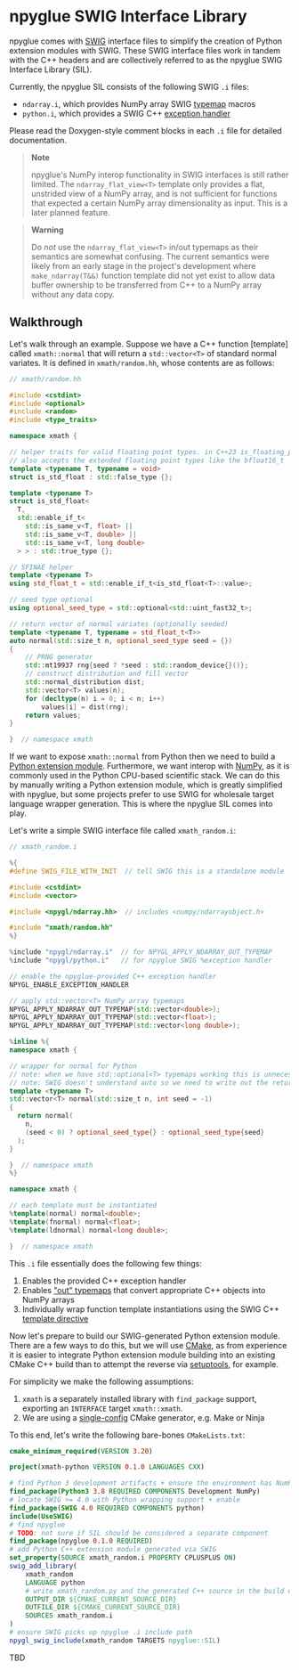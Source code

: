 # npyglue SWIG Interface Library

<!--
    npyglue-sil.md

    Author: Derek Huang
    License: MIT License

    This Markdown file is written in GitHub Flavored Markdown.

    Note:

    The [!NOTE] alert blocks are only supported by Doxygen 1.11.0 and above so
    we do not use them in the documentation (may be changed later).

    Markdown has no official support for comments and we want Doxygen to use
    the level 1 heading as the page title, so this HTML comment block is placed
    below, instead of above, the level 1 heading serving as the title.
-->

npyglue comes with [SWIG] interface files to simplify the creation of Python
extension modules with SWIG. These SWIG interface files work in tandem with the
C++ headers and are collectively referred to as the npyglue SWIG Interface
Library (SIL).

[SWIG]: https://www.swig.org/

Currently, the npyglue SIL consists of the following SWIG `.i` files:

<!--
    note:

    originally, the "exception handler" link reference text was `%exception`,
    but Doxygen's Markdown parser kept discarding the `%`. by the CommonMark
    standard, backslash escapes do *not* work in code blocks. using \%exception
    actually worked fine; we just could not encase it in backticks.

    so we just decided to drop the typewriter formatting and use
    "exception handler" as the link text. note that using doubld %, e.g. with
    `%%exception`, Doxygen managed to preserve one %, but this doesn't seem to
    be expected behavior per the CommonMark standard.
-->

* `ndarray.i`, which provides NumPy array SWIG
  [typemap](https://www.swig.org/Doc4.0/Python.html#Python_nn53) macros
* `python.i`, which provides a SWIG C++
  [exception handler](https://www.swig.org/Doc4.0/Python.html#Python_nn44)

Please read the Doxygen-style comment blocks in each `.i` file for detailed
documentation.

> **Note**
>
> npyglue's NumPy interop functionality in SWIG interfaces is still rather
> limited. The `ndarray_flat_view<T>` template only provides a flat, unstrided
> view of a NumPy array, and is not sufficient for functions that expected a
> certain NumPy array dimensionality as input. This is a later planned feature.

> **Warning**
>
> Do *not* use the `ndarray_flat_view<T>` in/out typemaps as their semantics
> are somewhat confusing. The current semantics were likely from an early stage
> in the project's development where `make_ndarray(T&&)` function template did
> not yet exist to allow data buffer ownership to be transferred from C++ to a
> NumPy array without any data copy.

## Walkthrough

Let's walk through an example. Suppose we have a C++ function \[template\]
called `xmath::normal` that will return a `std::vector<T>` of standard normal
variates. It is defined in `xmath/random.hh`, whose contents are as follows:

<!--
    note:

    technically c++ can be used as the language in the fenced code block but
    Doxygen seems to only parse the "c" part and "++" will be part of the code.
-->

```cpp
// xmath/random.hh

#include <cstdint>
#include <optional>
#include <random>
#include <type_traits>

namespace xmath {

// helper traits for valid floating point types. in C++23 is_floating_point<T>
// also accepts the extended floating point types like the bfloat16_t
template <typename T, typename = void>
struct is_std_float : std::false_type {};

template <typename T>
struct is_std_float<
  T,
  std::enable_if_t<
    std::is_same_v<T, float> ||
    std::is_same_v<T, double> ||
    std::is_same_v<T, long double>
  > > : std::true_type {};

// SFINAE helper
template <typename T>
using std_float_t = std::enable_if_t<is_std_float<T>::value>;

// seed type optional
using optional_seed_type = std::optional<std::uint_fast32_t>;

// return vector of normal variates (optionally seeded)
template <typename T, typename = std_float_t<T>>
auto normal(std::size_t n, optional_seed_type seed = {})
{
    // PRNG generator
    std::mt19937 rng{seed ? *seed : std::random_device{}()};
    // construct distribution and fill vector
    std::normal_distribution dist;
    std::vector<T> values(n);
    for (decltype(n) i = 0; i < n; i++)
        values[i] = dist(rng);
    return values;
}

}  // namespace xmath
```

If we want to expose `xmath::normal` from Python then we need to build
a [Python extension module](https://docs.python.org/3/extending/extending.html).
Furthermore, we want interop with [NumPy], as it is commonly used in the Python
CPU-based scientific stack. We can do this by manually writing a Python
extension module, which is greatly simplified with npyglue, but some projects
prefer to use SWIG for wholesale target language wrapper generation. This is
where the npyglue SIL comes into play.

[NumPy]: https://numpy.org/doc/stable

Let's write a simple SWIG interface file called `xmath_random.i`:

```cpp
// xmath_random.i

%{
#define SWIG_FILE_WITH_INIT  // tell SWIG this is a standalone module

#include <cstdint>
#include <vector>

#include <npygl/ndarray.hh>  // includes <numpy/ndarrayobject.h>

#include "xmath/random.hh"
%}

%include "npygl/ndarray.i"  // for NPYGL_APPLY_NDARRAY_OUT_TYPEMAP
%include "npygl/python.i"   // for npyglue SWIG %exception handler

// enable the npyglue-provided C++ exception handler
NPYGL_ENABLE_EXCEPTION_HANDLER

// apply std::vector<T> NumPy array typemaps
NPYGL_APPLY_NDARRAY_OUT_TYPEMAP(std::vector<double>);
NPYGL_APPLY_NDARRAY_OUT_TYPEMAP(std::vector<float>);
NPYGL_APPLY_NDARRAY_OUT_TYPEMAP(std::vector<long double>);

%inline %{
namespace xmath {

// wrapper for normal for Python
// note: when we have std::optional<T> typemaps working this is unnecessary
// note: SWIG doesn't understand auto so we need to write out the return type
template <typename T>
std::vector<T> normal(std::size_t n, int seed = -1)
{
  return normal(
    n,
    (seed < 0) ? optional_seed_type{} : optional_seed_type{seed}
  );
}

}  // namespace xmath
%}

namespace xmath {

// each template must be instantiated
%template(normal) normal<double>;
%template(fnormal) normal<float>;
%template(ldnormal) normal<long double>;

}  // namespace xmath
```

This `.i` file essentially does the following few things:

1. Enables the provided C++ exception handler
2. Enables ["out" typemaps](https://www.swig.org/Doc4.0/Typemaps.html#Typemaps_nn28)
   that convert appropriate C++ objects into NumPy arrays
3. Individually wrap function template instantiations using the SWIG C++
   [template directive](https://www.swig.org/Doc4.0/SWIGPlus.html#SWIGPlus_template_directive)

Now let's prepare to build our SWIG-generated Python extension module. There
are a few ways to do this, but we will use [CMake], as from experience it is
easier to integrate Python extension module building into an existing CMake C++
build than to attempt the reverse via [setuptools], for example.

[CMake]: https://cmake.org/cmake/help/latest/
[setuptools]: https://setuptools.pypa.io/en/latest/

For simplicity we make the following assumptions:

1. `xmath` is a separately installed library with `find_package` support,
   exporting an `INTERFACE` target `xmath::xmath`.
2. We are using a
   [single-config](https://cmake.org/cmake/help/latest/manual/cmake-buildsystem.7.html#build-configurations)
   CMake generator, e.g. Make or Ninja

To this end, let's write the following bare-bones `CMakeLists.txt`:

<!--
    note:

    Doxygen only supports Markdown code block highlighting for the languages it
    knows how to process. we therefore have some choices which are ranked from
    hackiest/easiest to most work/best Doxygen integration.

    1. highlight CMake as Python so comments are at least a different color.
       this means that browsing the Markdown files will look weird, however.
    2. use Pygments' pygmentize to generate a CSS stylesheet and inject HTML
       to load the stylesheet and HTML fragment into a Markdown file. this is a
       infile-pygmentized.md file generated from a infile.md file.

       to generate the CSS stylesheet we use:

          pygmentize -S one-dark -f html -O classprefix=pygments-

       to convert a CMake snippet from a file we use:

          pygmentize -l cmake -f html -O nowrap -o outfile infile

       we use nowrap option to not use a <div> and <pre> and instead use the
       <pre class="fragment">, whose formatting is provided by Doxygen, to wrap
       the HTML that we intend to embed into the Markdown file.

       this produces Pygments highlighting whose style we can control with the
       CSS stylesheet (differen -S option) that essentially looks like a
       Doxygen code block but without links and with different highlighting.

       we can have a filtering Python script that even uses Pygments API to
       transform infile.md to infile-pygmentized.md via the HTML injection and
       just need to add the CSS sheet to HTML_EXTRA_STYLESHEET. there will be a
       CMake add_custom_command to invoke this transform step and hang it as
       part of the overall build system. there can be a finalization target
       that depends on all the outputs that the Doxygen target depends on.

    3. write our own Doxygen filter to translate CMake into pseudo-C. this
       seems like a decent amount of work and it is not clear if Doxygen will
       even be able to apply the filter to fenced code blocks.
-->

<!-- pygmentize: on -->

```cmake
cmake_minimum_required(VERSION 3.20)

project(xmath-python VERSION 0.1.0 LANGUAGES CXX)

# find Python 3 development artifacts + ensure the environment has NumPy
find_package(Python3 3.8 REQUIRED COMPONENTS Development NumPy)
# locate SWIG >= 4.0 with Python wrapping support + enable
find_package(SWIG 4.0 REQUIRED COMPONENTS python)
include(UseSWIG)
# find npyglue
# TODO: not sure if SIL should be considered a separate component
find_package(npyglue 0.1.0 REQUIRED)
# add Python C++ extension module generated via SWIG
set_property(SOURCE xmath_random.i PROPERTY CPLUSPLUS ON)
swig_add_library(
    xmath_random
    LANGUAGE python
    # write xmath_random.py and the generated C++ source in the build directory
    OUTPUT_DIR ${CMAKE_CURRENT_SOURCE_DIR}
    OUTFILE_DIR ${CMAKE_CURRENT_SOURCE_DIR}
    SOURCES xmath_random.i
)
# ensure SWIG picks up npyglue .i include path
npygl_swig_include(xmath_random TARGETS npyglue::SIL)
```

<!-- pygmentize: off -->

TBD
